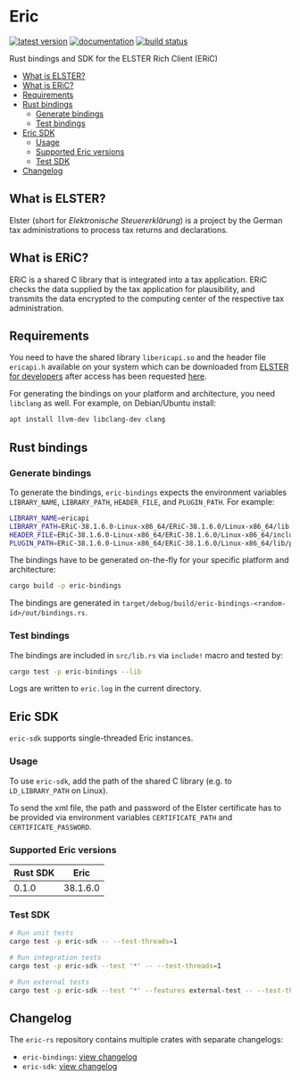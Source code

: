 # Eric

[![latest
version](https://img.shields.io/crates/v/eric-bindings.svg?label=eric-bindings)](https://crates.io/crates/eric-bindings)
[![documentation](https://img.shields.io/docsrs/eric-bindings?label=eric-bindings)](https://docs.rs/eric-bindings)
[![build status](https://github.com/quambene/eric-rs/actions/workflows/ci.yml/badge.svg)](https://github.com/quambene/eric-rs/actions/workflows/ci.yml)

Rust bindings and SDK for the ELSTER Rich Client (ERiC)

- [What is ELSTER?](#what-is-elster)
- [What is ERiC?](#what-is-eric)
- [Requirements](#requirements)
- [Rust bindings](#rust-bindings)
  - [Generate bindings](#generate-bindings)
  - [Test bindings](#test-bindings)
- [Eric SDK](#eric-sdk)
  - [Usage](#usage)
  - [Supported Eric versions](#supported-eric-versions)
  - [Test SDK](#test-sdk)
- [Changelog](#changelog)

## What is ELSTER?

Elster (short for _Elektronische Steuererklärung_) is a project by the German tax administrations to process tax returns and declarations.

## What is ERiC?

ERiC is a shared C library that is integrated into a tax application. ERiC checks the data supplied by the tax application for plausibility, and transmits the data encrypted to the computing center of the respective tax administration.

## Requirements

You need to have the shared library `libericapi.so` and the header file `ericapi.h` available on your system which can be downloaded from [ELSTER for developers](https://www.elster.de/elsterweb/entwickler/login) after access has been requested [here](https://www.elster.de/elsterweb/registrierung-entwickler/form).

For generating the bindings on your platform and architecture, you need `libclang` as well. For example, on Debian/Ubuntu install:

``` bash
apt install llvm-dev libclang-dev clang
```

## Rust bindings

### Generate bindings

To generate the bindings, `eric-bindings` expects the environment variables `LIBRARY_NAME`, `LIBRARY_PATH`, `HEADER_FILE`, and
`PLUGIN_PATH`. For example:

``` bash
LIBRARY_NAME=ericapi
LIBRARY_PATH=ERiC-38.1.6.0-Linux-x86_64/ERiC-38.1.6.0/Linux-x86_64/lib
HEADER_FILE=ERiC-38.1.6.0-Linux-x86_64/ERiC-38.1.6.0/Linux-x86_64/include/ericapi.h
PLUGIN_PATH=ERiC-38.1.6.0-Linux-x86_64/ERiC-38.1.6.0/Linux-x86_64/lib/plugins2
```

The bindings have to be generated on-the-fly for your specific platform and architecture:

``` bash
cargo build -p eric-bindings
```

The bindings are generated in `target/debug/build/eric-bindings-<random-id>/out/bindings.rs`.

### Test bindings

The bindings are included in `src/lib.rs` via `include!` macro and tested by:

``` bash
cargo test -p eric-bindings --lib
```

Logs are written to `eric.log` in the current directory.

## Eric SDK

`eric-sdk` supports single-threaded Eric instances.

### Usage

To use `eric-sdk`, add the path of the shared C library (e.g. to `LD_LIBRARY_PATH` on Linux).

To send the xml file, the path and password of the Elster certificate has to be provided via environment variables `CERTIFICATE_PATH` and `CERTIFICATE_PASSWORD`.

### Supported Eric versions

| Rust SDK | Eric     |
| -------- | -------- |
| 0.1.0    | 38.1.6.0 |

### Test SDK

``` bash
# Run unit tests
cargo test -p eric-sdk -- --test-threads=1

# Run integration tests
cargo test -p eric-sdk --test '*' -- --test-threads=1

# Run external tests
cargo test -p eric-sdk --test '*' --features external-test -- --test-threads=1
```

## Changelog

The `eric-rs` repository contains multiple crates with separate changelogs:

- `eric-bindings`: [view changelog](https://github.com/quambene/eric-rs/blob/main/eric-bindings/CHANGELOG.md)
- `eric-sdk`: [view changelog](https://github.com/quambene/eric-rs/blob/main/eric-sdk/CHANGELOG.md)
